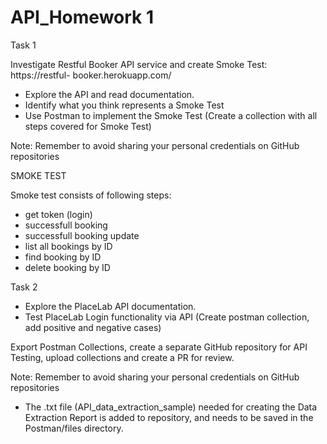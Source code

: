 # API_Homework 1

Task 1

Investigate Restful Booker API service and create Smoke Test: https://restful- booker.herokuapp.com/
  - Explore the API and read documentation.
  - Identify what you think represents a Smoke Test
  - Use Postman to implement the Smoke Test (Create a collection with all steps covered for Smoke Test)
    
Note: Remember to avoid sharing your personal credentials on GitHub repositories

SMOKE TEST

Smoke test consists of following steps:
  - get token (login)
  - successfull booking
  - successfull booking update
  - list all bookings by ID
  - find booking by ID
  - delete booking by ID

Task 2

- Explore the PlaceLab API documentation.
- Test PlaceLab Login functionality via API (Create postman collection, add positive and negative cases)

Export Postman Collections, create a separate GitHub repository for API Testing, upload collections and create a PR for review.

Note: Remember to avoid sharing your personal credentials on GitHub repositories


- The .txt file (API_data_extraction_sample) needed for creating the Data Extraction Report is added to repository, and needs to be saved in the Postman/files directory.

